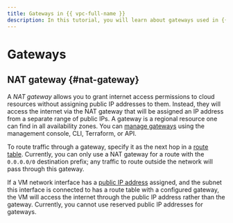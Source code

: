 ```yaml
---
title: Gateways in {{ vpc-full-name }}
description: In this tutorial, you will learn about gateways used in {{ vpc-full-name }}.
---
```


# Gateways

## NAT gateway {#nat-gateway}

A _NAT gateway_ allows you to grant internet access permissions to cloud resources without assigning public IP addresses to them. Instead, they will access the internet via the NAT gateway that will be assigned an IP address from a separate range of public IPs. A gateway is a regional resource one can find in all availability zones. You can [manage gateways](../operations/create-nat-gateway.md) using the management console, CLI, Terraform, or API.

To route traffic through a gateway, specify it as the next hop in a [route table](routing.md). Currently, you can only use a NAT gateway for a route with the `0.0.0.0/0` destination prefix; any traffic to route outside the network will pass through this gateway.

If a VM network interface has a [public IP address](address.md#public-addresses) assigned, and the subnet this interface is connected to has a route table with a configured gateway, the VM will access the internet through the public IP address rather than the gateway. Currently, you cannot use reserved public IP addresses for gateways.

